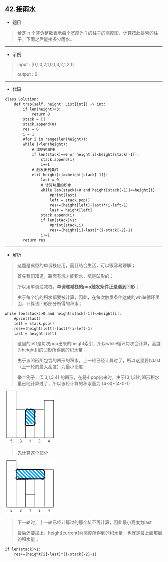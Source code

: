 42.接雨水
----------
- 题目
> 给定 n 个非负整数表示每个宽度为 1 的柱子的高度图，计算按此排列的柱子，下雨之后能接多少雨水。
>
----------
- 示例
> input : [0,1,0,2,1,0,1,3,2,1,2,1]
>
> output : 6
----------
 - 代码
>
    class Solution:
        def trap(self, height: List[int]) -> int:
            if len(height)<3:
                return 0
            stack = []
            stack.append(0)
            res = 0
            i = 1
            #for i in range(len(height)):
            while i<len(height):
                # 维护递减栈
                if len(stack)==0 or height[i]<height[stack[-1]]:
                    stack.append(i)
                    i+=1
                # 触发出栈条件
                elif height[i]>=height[stack[-1]]:
                    last = 0
                    # 计算坑里的积水
                    while len(stack)>0 and height[stack[-1]]<=height[i]:
                        #print(last)
                        left = stack.pop()
                        res+=(height[left]-last)*(i-left-1)
                        last = height[left]
                    stack.append(i)
                    if len(stack)>1:
                        #print(stack,i)
                        res+=(height[i]-last)*(i-stack[-2]-1)
                    i+=1
            return res

----------
- 解析
> 这题是典型的单调栈应用，而且结合生活，可以很容易理解；
>
> 首先我们知道，路面有坑才能积水，坑是凹形的；
>
> 所以用单调递减栈，**单调递减栈的pop触发条件正是遇到凹形**；
>
> 由于每个坑的积水都要被计算，因此，在每次触发条件达成的while循环里面，计算该凹形部分所得的积水；
>
    while len(stack)>0 and height[stack[-1]]<=height[i]:
        #print(last)
        left = stack.pop()
        res+=(height[left]-last)*(i-left-1)
        last = height[left]
> 这里的left是每次pop出来的height索引，所以while循环每次会计算，高度为height[i]的凹形所得到的积水量；
>
> 由于该凹形所包含的凹形的积水，上一轮已经计算过了，所以这里要以last（上一轮的最大高度）为最小高度
>
>
> 举个例子，[5,3,1,3,4] 的凹形，在将4 pop出来时，由于[3,1,3]的凹形积水量已经计算过了，所以该轮计算的积水量为 (4-3)*(4-0-1)
>
>
![42_1](../../imgs/42_1.png "42_1")
> 先计算这个部分
>
![42_2](../../imgs/42_2.png "42_2")
> 下一轮时，上一轮已经计算过的那个坑不再计算，因此最小高度为last
>
> 最后还要加上，height[current]为高度所得到的积水量，也就是最上面那层的积水量；
>
    if len(stack)>1:
        res+=(height[i]-last)*(i-stack[-2]-1)